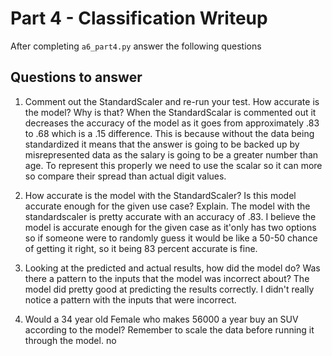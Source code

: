 # Part 4 - Classification Writeup

After completing `a6_part4.py` answer the following questions

## Questions to answer

1. Comment out the StandardScaler and re-run your test. How accurate is the model? Why is that?
When the StandardScalar is commented out it decreases the accuracy of the model as it goes from approximately .83 to .68 which is a .15 difference. This is because without the data being standardized it means that the answer is going to be backed up by misrepresented data as the salary is going to be a greater number than age. To represent this properly we need to use the scalar so it can more so compare their spread than actual digit values. 

2. How accurate is the model with the StandardScaler? Is this model accurate enough for the given use case? Explain.
The model with the standardscaler is pretty accurate with an accuracy of .83. I believe the model is accurate enough for the given case as it'only has two options so if someone were to randomly guess it would be like a 50-50 chance of getting it right, so it being 83 percent accurate is fine.
3. Looking at the predicted and actual results, how did the model do? Was there a pattern to the inputs that the model was incorrect about?
The model did pretty good at predicting the results correctly. I didn't really notice a pattern with the inputs that were incorrect. 

4. Would a 34 year old Female who makes 56000 a year buy an SUV according to the model? Remember to scale the data before running it through the model.
no
